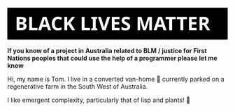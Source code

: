 ![](https://raw.githubusercontent.com/tomisme/tomisme/master/blm.svg)

**If you know of a project in Australia related to BLM / justice for First Nations peoples that could use the help of a programmer please let me know**

Hi, my name is Tom. I live in a converted van-home 🚐 currently parked on a regenerative farm in the South West of Australia.

I like emergent complexity, particularly that of lisp and plants! 🌿
